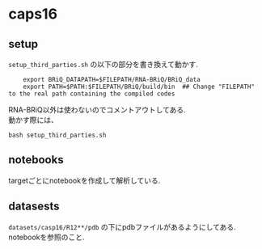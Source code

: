 # caps16 
## setup
`setup_third_parties.sh` の以下の部分を書き換えて動かす. 
```
    export BRiQ_DATAPATH=$FILEPATH/RNA-BRiQ/BRiQ_data
    export PATH=$PATH:$FILEPATH/BRiQ/build/bin  ## Change "FILEPATH" to the real path containing the compiled codes
```
RNA-BRiQ以外は使わないのでコメントアウトしてある.  
動かす際には、
```
bash setup_third_parties.sh
```

## notebooks
targetごとにnotebookを作成して解析している.  

## datasests
`datasets/casp16/R12**/pdb` の下にpdbファイルがあるようにしてある.  
notebookを参照のこと.  